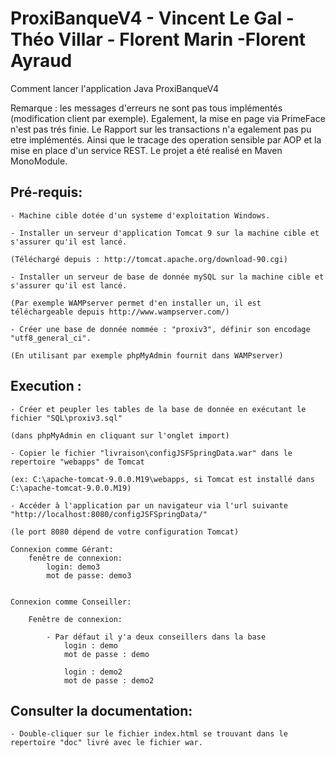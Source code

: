 # ProxiBanqueV4 - Vincent Le Gal - Théo Villar - Florent Marin -Florent Ayraud
Comment lancer l'application Java ProxiBanqueV4

Remarque : les messages d'erreurs ne sont pas tous implémentés (modification client par exemple).
Egalement, la mise en page via PrimeFace n'est pas trés finie. Le Rapport sur les transactions n'a egalement pas pu 
etre implémentés. Ainsi que le tracage des operation sensible par AOP et la mise en place d'un service REST.
Le projet a été realisé en Maven MonoModule.

## Pré-requis:
	- Machine cible dotée d'un systeme d'exploitation Windows.
		
	- Installer un serveur d'application Tomcat 9 sur la machine cible et s'assurer qu'il est lancé.

	(Téléchargé depuis : http://tomcat.apache.org/download-90.cgi)
			
	- Installer un serveur de base de donnée mySQL sur la machine cible et s'assurer qu'il est lancé.
		
	(Par exemple WAMPserver permet d'en installer un, il est téléchargeable depuis http://www.wampserver.com/)
			
	- Créer une base de donnée nommée : "proxiv3", définir son encodage "utf8_general_ci".
		
	(En utilisant par exemple phpMyAdmin fournit dans WAMPserver)
## Execution :
	- Créer et peupler les tables de la base de donnée en exécutant le fichier "SQL\proxiv3.sql"
		
	(dans phpMyAdmin en cliquant sur l'onglet import)
			
	- Copier le fichier "livraison\configJSFSpringData.war" dans le repertoire "webapps" de Tomcat
		
	(ex: C:\apache-tomcat-9.0.0.M19\webapps, si Tomcat est installé dans C:\apache-tomcat-9.0.0.M19)
			
	- Accéder à l'application par un navigateur via l'url suivante "http://localhost:8080/configJSFSpringData/"
		
	(le port 8080 dépend de votre configuration Tomcat)
	
	Connexion comme Gérant:
		fenêtre de connexion:
			login: demo3
			mot de passe: demo3
			
				
	Connexion comme Conseiller:
	
		Fenêtre de connexion:
	
			- Par défaut il y'a deux conseillers dans la base
				login : demo
				mot de passe : demo
		
				login : demo2
				mot de passe : demo2

## Consulter la documentation: 
	- Double-cliquer sur le fichier index.html se trouvant dans le repertoire "doc" livré avec le fichier war.
